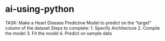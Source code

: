 # ai-using-python
TASK: Make a Heart Disease Predictive Model to predict on the “target” column of the dataset Steps to complete: 1. Specify Architecture 2. Compile the model 3. Fit the model 4. Predict on sample data
